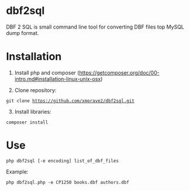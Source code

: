 # dbf2sql
DBF 2 SQL is small command line tool for converting DBF files top MySQL dump format.

# Installation

1. Install php and composer (https://getcomposer.org/doc/00-intro.md#installation-linux-unix-osx)

2. Clone repository:

<code>git clone https://github.com/xmorave2/dbf2sql.git</code>

3. Install libraries:

<code>composer install</code>

# Use

<code>php dbf2sql [-e encoding] list_of_dbf_files</code>

Example: 

<code>php dbf2sql.php -e CP1250 books.dbf authors.dbf</code>

